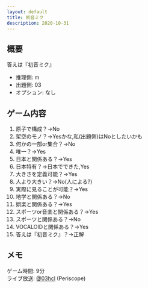 ```yaml
---
layout: default
title: 初音ミク
description: 2020-10-31
---
```


## 概要

答えは『初音ミク』

- 推理側: m
- 出題側: 03
- オプション: なし

## ゲーム内容

1. 原子で構成？→No
2. 架空のモノ？→Yesかな,私(出題側)はNoとしたいかも
3. 何かの一部or集合？→No
4. 唯一？→Yes
5. 日本と関係ある？→Yes
6. 日本特有？→日本でできた,Yes
7. 大きさを定義可能？→Yes
8. 人より大きい？→No(人による?)
9. 実際に見ることが可能？→Yes
10. 地学と関係ある？→No
11. 娯楽と関係ある？→Yes
12. スポーツor音楽と関係ある？→Yes
13. スポーツと関係ある？→No
14. VOCALOIDと関係ある？→Yes
15. 答えは『初音ミク』？→正解

## メモ

ゲーム時間: 9分  
ライブ放送: [@03hcl](https://www.periscope.tv/03hcl/1ypJdwZjMzqGW) (Periscope)
